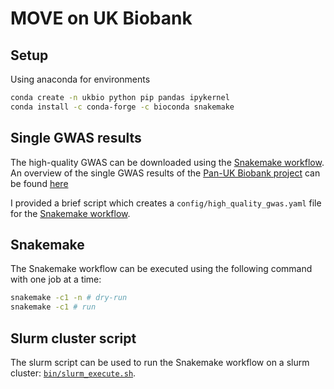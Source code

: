 # MOVE on UK Biobank

## Setup

Using anaconda for environments

```bash
conda create -n ukbio python pip pandas ipykernel
conda install -c conda-forge -c bioconda snakemake
```

## Single GWAS results

The high-quality GWAS can be downloaded using the [Snakemake workflow](Snakefile). An overview
of the single GWAS results of the 
[Pan-UK Biobank project](https://pan.ukbb.broadinstitute.org/docs/per-phenotype-files/index.html#high-quality-meta-analysis-fields)
can be found
[here](https://docs.google.com/spreadsheets/d/1AeeADtT0U1AukliiNyiVzVRdLYPkTbruQSk38DeutU8/edit#gid=1450719288)

I provided a brief script which creates a `config/high_quality_gwas.yaml` file for 
the [Snakemake workflow](Snakefile).

## Snakemake

The Snakemake workflow can be executed using the following command with one job at a time:

```bash
snakemake -c1 -n # dry-run
snakemake -c1 # run
```

## Slurm cluster script

The slurm script can be used to run the Snakemake workflow on a slurm cluster:
[`bin/slurm_execute.sh`](bin/slurm_execute.sh).

